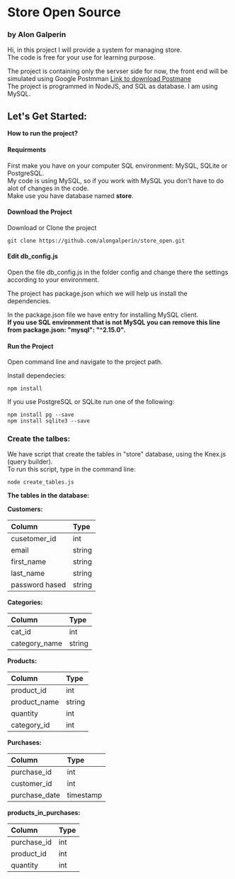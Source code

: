 # Store Open Source  
### by Alon Galperin
  
Hi, in this project I will provide a system for managing store.  
The code is free for your use for learning purpose.  
  
The project is containing only the servser side for now, the front end will be simulated using Google Postmman [Link to download Postmane](https://chrome.google.com/webstore/detail/postman/fhbjgbiflinjbdggehcddcbncdddomop)  
The project is programmed in NodeJS, and SQL as database. I am using MySQL.  
  
## Let's Get Started:  
  
__How to run the project?__
  
#### Requirments  
First make you have on your computer SQL environment: MySQL, SQLite or PostgreSQL.  
My code is using MySQL, so if you work with MySQL you don't have to do alot of changes in the code.  
Make use you have database named **store**.  

#### Download the Project  
Download or Clone the project  
```
git clone https://github.com/alongalperin/store_open.git
```
  
#### Edit db_config.js  
Open the file db_config.js in the folder config and change there the settings according to your environment.  
  
The project has package.json which we will help us install the dependencies.  
  
In the package.json file we have entry for installing MySQL client.  
**If you use SQL environment that is not MySQL you can remove this line from package.json: "mysql": "^2.15.0".**  
  
#### Run the Project  
Open command line and navigate to the project path.  

Install dependecies:
```
npm install
```
If you use PostgreSQL or SQLite run one of the following:
```
npm install pg --save
npm install sqlite3 --save
```
### Create the talbes:  
We have script that create the tables in "store" database, using the Knex.js (query builder).  
To run this script, type in the command line:
```
node create_tables.js
```

__The tables in the database:__  
  
__Customers:__  

| Column         | Type   |
| :------------- | :----- |
| cusetomer_id   | int    |
| email          | string |
| first_name     | string |
| last_name      | string |
| password hased | string |
  
__Categories:__  

| Column        | Type   |
| :------------ | :----- |
| cat_id        | int    |
| category_name | string |
  
__Products:__  

| Column       | Type   |
| :----------- | :----- |
| product_id   | int    |
| product_name | string |
| quantity     | int    |
| category_id  | int    |
  
__Purchases:__

| Column        | Type      |
| :------------ | :-------- |
| purchase_id   | int       |
| customer_id   | int       |
| purchase_date | timestamp |
  
__products_in_purchases:__  
  
| Column      | Type |
| :---------- | :--- |
| purchase_id | int  |
| product_id  | int  |
| quantity    | int  |
